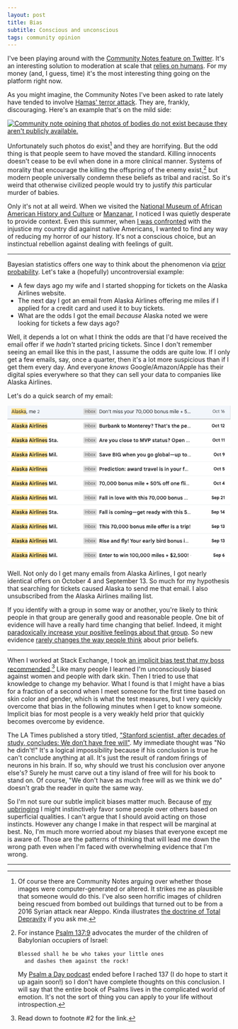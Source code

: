```yaml
---
layout: post
title: Bias
subtitle: Conscious and unconscious 
tags: community opinion
---
```


I've been playing around with the [Community Notes feature on
Twitter](https://help.twitter.com/en/using-x/community-notes). It's an
interesting solution to moderation at scale that [relies on
humans](/2023/06/02/strike_comentary.html). For my money (and, I
guess, time) it's the most interesting thing going on the platform
right now.

As you might imagine, the Community Notes I've been asked to rate
lately have tended to involve [Hamas' terror
attack](https://meta.jlericson.com/t/praying-for-shalom/218). They
are, frankly, discouraging. Here's an example that's on the mild side:

[![Community note opining that photos of bodies do not exist because
they aren't publicly
available.](/images/community_note.png)](https://twitter.com/Jerusalem_Post/status/1712460425529372821)

Unfortunately such photos do exist[^1] and they are horrifying. But
the odd thing is that people seem to have moved the standard. Killing
innocents doesn't cease to be evil when done in a more clinical
manner. Systems of morality that encourage the killing the offspring
of the enemy exist,[^2] but modern people universally condemn these
beliefs as tribal and racist. So it's weird that otherwise civilized
people would try to justify _this_ particular murder of babies.

Only it's not at all weird. When we visited the [National Museum of
African American History and
Culture](https://www.si.edu/museums/african-american-museum) or
[Manzanar](https://www.nps.gov/manz/index.htm), I noticed I was
quietly desperate to provide context. Even this summer, when [I was
confronted](https://meta.jlericson.com/t/this-land-was-made-for-you-and-me/206)
with the injustice my country did against native Americans, I wanted
to find any way of reducing my horror of our history. It's not a
conscious choice, but an instinctual rebellion against dealing with
feelings of guilt.

---

Bayesian statistics offers one way to think about the phenomenon via
[prior
probability](https://en.wikipedia.org/wiki/Prior_probability). Let's
take a (hopefully) uncontroversial example:

* A few days ago my wife and I started shopping for tickets on the
  Alaska Airlines website.
* The next day I got an email from Alaska Airlines offering me miles if I
  applied for a credit card and used it to buy tickets.
* What are the odds I got the email _because_ Alaska noted we were
  looking for tickets a few days ago?
  
Well, it depends a lot on what I think the odds are that I'd have
received the email offer if we _hadn't_ started pricing tickets. Since
I don't remember seeing an email like this in the past, I assume the
odds are quite low. If I only get a few emails, say, once a quarter,
then it's a lot more suspicious than if I get them every day. And
everyone _knows_ Google/Amazon/Apple has their digital spies
everywhere so that they can sell your data to companies like Alaska
Airlines.

Let's do a quick search of my email:

![Frequent emails from Alaska Airlines](/images/alaska_bayes.png)

Well. Not only do I get many emails from Alaska Airlines, I got nearly
identical offers on October 4 and September 13. So much for my
hypothesis that searching for tickets caused Alaska to send me that
email. I also unsubscribed from the Alaska Airlines mailing list.

If you identify with a group in some way or another, you're likely to
think people in that group are generally good and reasonable
people. One bit of evidence will have a really hard time changing that
belief. Indeed, it might [paradoxically increase your positive
feelings about that group](https://theoatmeal.com/comics/believe). So
new evidence [rarely changes the way people
think](/2021/03/27/change_your_mind.html) about prior beliefs.

---

When I worked at Stack Exchange, I took [an implicit bias test that my
boss
recommended](https://stackoverflow.blog/2018/04/26/stack-overflow-isnt-very-welcoming-its-time-for-that-to-change/).[^3]
Like many people I learned I'm unconsciously biased against women and
people with dark skin. Then I tried to use that knowledge to change my
behavior. What I found is that I might have a bias for a fraction of a
second when I meet someone for the first time based on skin color and
gender, which is what the test measures, but I very quickly overcome
that bias in the following minutes when I get to know
someone. Implicit bias for most people is a very weakly held prior
that quickly becomes overcome by evidence.

The LA Times published a story titled, ["Stanford scientist, after
decades of study, concludes: We don’t have free
will"](https://www.latimes.com/science/story/2023-10-17/stanford-scientist-robert-sapolskys-decades-of-study-led-him-to-conclude-we-dont-have-free-will-determined-book). My
immediate thought was "No he didn't!" It's a logical impossibility
because if his conclusion is true he can't conclude anything at
all. It's just the result of random firings of neurons in his
brain. If so, why should we trust his conclusion over anyone else's?
Surely he must carve out a tiny island of free will for his book to
stand on. Of course, "We don't have as much free will as we think we
do" doesn't grab the reader in quite the same way.

So I'm not sure our subtle implicit biases matter much. Because of [my
upbringing](/2015/04/22/cs_females.html) I might instinctively favor
some people over others based on superficial qualities. I can't argue
that I should avoid acting on those instincts. However any change I
make in that respect will be marginal at best. No, I'm much more
worried about my biases that everyone except me is aware of. Those are
the patterns of thinking that will lead me down the wrong path even
when I'm faced with overwhelming evidence that I'm wrong.



<!--
---

Last year I created a [Politics
Forum](https://talk.collegeconfidential.com/t/politics-discussion-group/3617248)
on College Confidential. It has been a success if judged solely by the
decrease in contentious political discussions on the main site. It
still has contentious discussions in the private forum
though. Recently I conducted a poll of members of the Politics Forum
and found we had a significant bias as defined by who people voted for
in 2020:


Candidate    | CC politics forum | Popular vote
:--------    | ----------------: |------------:
Biden        |               74% |        51.3%
Trump        |               12% |        46.9%
Someone else |               10% |         1.9%
Did not vote |                4% |          -

This is not a real surprise. Our top cities by visitors are:

1. New York
2. Los Angeles
3. Chicago
4. Loudoun County, Virginia
5. Dallas
6. Boston
7. San Jose

You get the idea. Mostly large cities that almost exclusively voted
for Biden. Plus our audience is primarily interested in higher education which
-->

---

[^1]: Of course there are Community Notes arguing over whether those
    images were computer-generated or altered. It strikes me as
    plausible that someone would do this. I've also seen horrific
    images of children being rescued from bombed out buildings that
    turned out to be from a 2016 Syrian attack near Aleppo. Kinda
    illustrates [the doctrine of Total
    Depravity](https://www.ligonier.org/learn/devotionals/utter-depravity)
    if you ask me.
    
[^2]: For instance [Psalm 137:9](https://www.esv.org/Psalm+137/)
    advocates the murder of the children of Babylonian occupiers of
    Israel:

        Blessed shall he be who takes your little ones
          and dashes them against the rock!

    My [Psalm a Day podcast](https://podcasts.apple.com/us/podcast/psalm-a-day/id1535678097) ended before I rached 137 (I do hope to start it up again soon!) so I don't have complete thoughts on this conclusion. I will say that the entire book of Psalms lives in the complicated world of emotion. It's not the sort of thing you can apply to your life without introspection.

[^3]: Read down to footnote #2 for the link.
